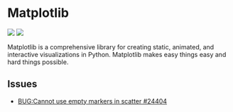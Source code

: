 # Matplotlib

[![](https://img.shields.io/badge/Matplotlib-docs-green)](https://matplotlib.org/)
[![](https://img.shields.io/badge/Matplotlib-repo-blue)](https://github.com/matplotlib/matplotlib)

 Matplotlib is a comprehensive library for creating static, animated, and interactive visualizations in Python. Matplotlib makes easy things easy and hard things possible.


## Issues

- [BUG:Cannot use empty markers in scatter #24404](https://github.com/matplotlib/matplotlib/issues/24404)



